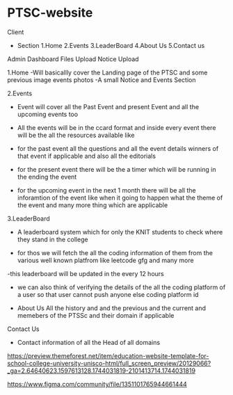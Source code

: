# PTSC-website

Client
- Section
1.Home
2.Events
3.LeaderBoard
4.About Us
5.Contact us

Admin Dashboard
Files Upload
Notice Upload



1.Home
-Will basicallly cover the Landing page of the PTSC and some previous image events photos
-A small Notice and Events Section

2.Events
- Event will cover all the Past Event and present Event and all the upcoming events too
- All the events will be in the ccard format and inside every event there will be the all the resources available like
- for the past event all the questions and all the event details winners of that event if applicable and also all the editorials

- for the present event there will be the a timer which will be running in the ending the event

- for the upcoming event in the next 1 month there will be all the inforamtion of the event like when it going to happen what the theme of the event and many more thing which are applicable

3.LeaderBoard
- A leaderboard system which for only the KNIT students to check where they stand in the college 

- for thos we will fetch the all the coding  information of them from the various well known platfrom like leetcode gfg and many more

-this leaderboard will be updated in the every 12 hours

- we can also think of verifying the details of the all the coding platform of a user so that user cannot push anyone else coding platform id


- About Us
All the history and and the previous and the current and memebers of the PTSSc and their domain if applicable

Contact Us
- Contact information of all the Head of all domains


https://preview.themeforest.net/item/education-website-template-for-school-college-university-unisco-html/full_screen_preview/20129066?_ga=2.64640623.1597613128.1744031819-2101413714.1744031819

https://www.figma.com/community/file/1351101765944661444
